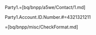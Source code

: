 Party1.=[bq/bnpp/a5we/Contact/1.md]

Party1.Account.ID.Number.#=4321321211

=[bq/bnpp/misc/CheckFormat.md]